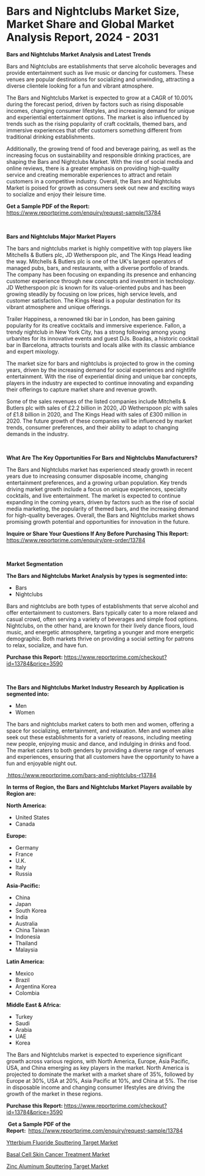 <p><h1>Bars and Nightclubs Market Size, Market Share and Global Market Analysis Report, 2024 - 2031</h1></p><p><strong>Bars and Nightclubs Market Analysis and Latest Trends</strong></p>
<p><p>Bars and Nightclubs are establishments that serve alcoholic beverages and provide entertainment such as live music or dancing for customers. These venues are popular destinations for socializing and unwinding, attracting a diverse clientele looking for a fun and vibrant atmosphere.</p><p>The Bars and Nightclubs Market is expected to grow at a CAGR of 10.00% during the forecast period, driven by factors such as rising disposable incomes, changing consumer lifestyles, and increasing demand for unique and experiential entertainment options. The market is also influenced by trends such as the rising popularity of craft cocktails, themed bars, and immersive experiences that offer customers something different from traditional drinking establishments.</p><p>Additionally, the growing trend of food and beverage pairing, as well as the increasing focus on sustainability and responsible drinking practices, are shaping the Bars and Nightclubs Market. With the rise of social media and online reviews, there is a greater emphasis on providing high-quality service and creating memorable experiences to attract and retain customers in a competitive industry. Overall, the Bars and Nightclubs Market is poised for growth as consumers seek out new and exciting ways to socialize and enjoy their leisure time.</p></p>
<p><strong>Get a Sample PDF of the Report:&nbsp;</strong> <a href="https://www.reportprime.com/enquiry/request-sample/13784">https://www.reportprime.com/enquiry/request-sample/13784</a></p>
<p>&nbsp;</p>
<p><strong>Bars and Nightclubs Major Market Players</strong></p>
<p><p>The bars and nightclubs market is highly competitive with top players like Mitchells & Butlers plc, JD Wetherspoon plc, and The Kings Head leading the way. Mitchells & Butlers plc is one of the UK's largest operators of managed pubs, bars, and restaurants, with a diverse portfolio of brands. The company has been focusing on expanding its presence and enhancing customer experience through new concepts and investment in technology. JD Wetherspoon plc is known for its value-oriented pubs and has been growing steadily by focusing on low prices, high service levels, and customer satisfaction. The Kings Head is a popular destination for its vibrant atmosphere and unique offerings.</p><p>Trailer Happiness, a renowned tiki bar in London, has been gaining popularity for its creative cocktails and immersive experience. Fallon, a trendy nightclub in New York City, has a strong following among young urbanites for its innovative events and guest DJs. Boadas, a historic cocktail bar in Barcelona, attracts tourists and locals alike with its classic ambiance and expert mixology.</p><p>The market size for bars and nightclubs is projected to grow in the coming years, driven by the increasing demand for social experiences and nightlife entertainment. With the rise of experiential dining and unique bar concepts, players in the industry are expected to continue innovating and expanding their offerings to capture market share and revenue growth.</p><p>Some of the sales revenues of the listed companies include Mitchells & Butlers plc with sales of £2.2 billion in 2020, JD Wetherspoon plc with sales of £1.8 billion in 2020, and The Kings Head with sales of £300 million in 2020. The future growth of these companies will be influenced by market trends, consumer preferences, and their ability to adapt to changing demands in the industry.</p></p>
<p>&nbsp;</p>
<p><strong>What Are The Key Opportunities For Bars and Nightclubs Manufacturers?</strong></p>
<p><p>The Bars and Nightclubs market has experienced steady growth in recent years due to increasing consumer disposable income, changing entertainment preferences, and a growing urban population. Key trends driving market growth include a focus on unique experiences, specialty cocktails, and live entertainment. The market is expected to continue expanding in the coming years, driven by factors such as the rise of social media marketing, the popularity of themed bars, and the increasing demand for high-quality beverages. Overall, the Bars and Nightclubs market shows promising growth potential and opportunities for innovation in the future.</p></p>
<p><strong>Inquire or Share Your Questions If Any Before Purchasing This Report:</strong> <a href="https://www.reportprime.com/enquiry/pre-order/13784">https://www.reportprime.com/enquiry/pre-order/13784</a></p>
<p>&nbsp;</p>
<p><strong>Market Segmentation</strong></p>
<p><strong>The Bars and Nightclubs Market Analysis by types is segmented into:</strong></p>
<p><ul><li>Bars</li><li>Nightclubs</li></ul></p>
<p><p>Bars and nightclubs are both types of establishments that serve alcohol and offer entertainment to customers. Bars typically cater to a more relaxed and casual crowd, often serving a variety of beverages and simple food options. Nightclubs, on the other hand, are known for their lively dance floors, loud music, and energetic atmosphere, targeting a younger and more energetic demographic. Both markets thrive on providing a social setting for patrons to relax, socialize, and have fun.</p></p>
<p><strong>Purchase this Report:&nbsp;</strong><a href="https://www.reportprime.com/checkout?id=13784&price=3590">https://www.reportprime.com/checkout?id=13784&price=3590</a></p>
<p>&nbsp;</p>
<p><strong>The Bars and Nightclubs Market Industry Research by Application is segmented into:</strong></p>
<p><ul><li>Men</li><li>Women</li></ul></p>
<p><p>The bars and nightclubs market caters to both men and women, offering a space for socializing, entertainment, and relaxation. Men and women alike seek out these establishments for a variety of reasons, including meeting new people, enjoying music and dance, and indulging in drinks and food. The market caters to both genders by providing a diverse range of venues and experiences, ensuring that all customers have the opportunity to have a fun and enjoyable night out.</p></p>
<p><a href="https://www.reportprime.com/bars-and-nightclubs-r13784">&nbsp;https://www.reportprime.com/bars-and-nightclubs-r13784</a></p>
<p><strong>In terms of Region, the Bars and Nightclubs Market Players available by Region are:</strong></p>
<p>
    <p> <strong> North America: </strong>
        <ul>
            <li>United States</li>
            <li>Canada</li>
        </ul>
        </p> 
    <p> <strong> Europe: </strong>
        <ul>
            <li>Germany</li>
            <li>France</li>
            <li>U.K.</li>
            <li>Italy</li>
            <li>Russia</li>
        </ul>
        </p> 
    <p> <strong> Asia-Pacific: </strong>
        <ul>
            <li>China</li>
            <li>Japan</li>
            <li>South Korea</li>
            <li>India</li>
            <li>Australia</li>
            <li>China Taiwan</li>
            <li>Indonesia</li>
            <li>Thailand</li>
            <li>Malaysia</li>
        </ul>
        </p> 
    <p> <strong> Latin America: </strong>
        <ul>
            <li>Mexico</li>
            <li>Brazil</li>
            <li>Argentina Korea</li>
            <li>Colombia</li>
        </ul>
        </p> 
    <p> <strong> Middle East & Africa: </strong>
        <ul>
            <li>Turkey</li>
            <li>Saudi</li>
            <li>Arabia</li>
            <li>UAE</li>
            <li>Korea</li>
        </ul>
    </p>
    </p>
<p><p>The Bars and Nightclubs market is expected to experience significant growth across various regions, with North America, Europe, Asia Pacific, USA, and China emerging as key players in the market. North America is projected to dominate the market with a market share of 35%, followed by Europe at 30%, USA at 20%, Asia Pacific at 10%, and China at 5%. The rise in disposable income and changing consumer lifestyles are driving the growth of the market in these regions.</p></p>
<p><strong>Purchase this Report: </strong><a href="https://www.reportprime.com/checkout?id=13784&price=3590">https://www.reportprime.com/checkout?id=13784&price=3590</a></p>
<p>&nbsp;<strong>Get a Sample PDF of the Report:&nbsp;&nbsp;</strong><a href="https://www.reportprime.com/enquiry/request-sample/13784">https://www.reportprime.com/enquiry/request-sample/13784</a></p>
<p><strong></strong></p>
<p><p><a href="https://view.publitas.com/reportprime-1/comprehensive-analysis-of-the-global-ytterbium-fluoride-sputtering-target-market-growth-trends-market-forecasts-2024-2031/">Ytterbium Fluoride Sputtering Target Market</a></p><p><a href="https://github.com/HenrietteMills1/Market-Research-Report-List-2/blob/main/basal-cell-skin-cancer-treatment-market.md">Basal Cell Skin Cancer Treatment Market</a></p><p><a href="https://view.publitas.com/reportprime-1/global-zinc-aluminum-sputtering-target-market-trends-insights-into-growth-opportunities-and-challenges-forecasted-from-2024-to-2031/">Zinc Aluminum Sputtering Target Market</a></p></p>